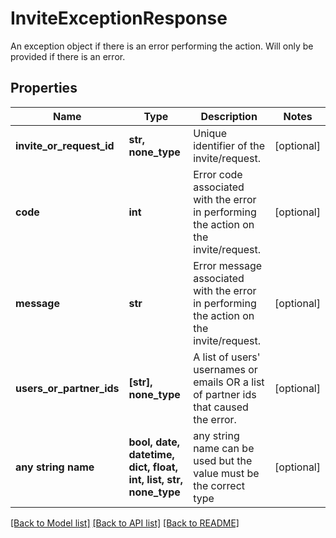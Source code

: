 # InviteExceptionResponse

An exception object if there is an error performing the action. Will only be provided if there is an error.

## Properties
Name | Type | Description | Notes
------------ | ------------- | ------------- | -------------
**invite_or_request_id** | **str, none_type** | Unique identifier of the invite/request. | [optional] 
**code** | **int** | Error code associated with the error in performing the action on the invite/request. | [optional] 
**message** | **str** | Error message associated with the error in performing the action on the invite/request. | [optional] 
**users_or_partner_ids** | **[str], none_type** | A list of users&#39; usernames or emails OR a list of partner ids that caused the error. | [optional] 
**any string name** | **bool, date, datetime, dict, float, int, list, str, none_type** | any string name can be used but the value must be the correct type | [optional]

[[Back to Model list]](../README.md#documentation-for-models) [[Back to API list]](../README.md#documentation-for-api-endpoints) [[Back to README]](../README.md)


